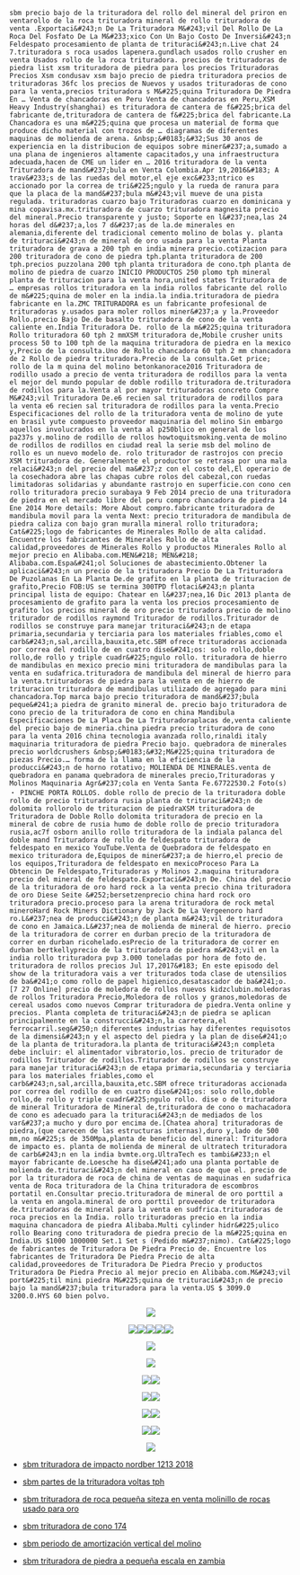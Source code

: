 
```
sbm precio bajo de la trituradora del rollo del mineral del priron en ventarollo de la roca trituradora mineral de rollo trituradora de venta .Exportaci&#243;n De La Trituradora M&#243;vil Del Rollo De La Roca Del Fosfato De La M&#233;xico Con Un Bajo Costo De Inversi&#243;n Feldespato procesamiento de planta de trituraci&#243;n.Live chat 24 7.trituradora s roca usados lapenera.gundlach usados rollo crusher en venta Usados rollo de la roca trituradora. precios de trituradoras de piedra list xsm trituradora de piedra para los precios Trituradoras Precios Xsm condusav xsm bajo precio de piedra trituradora precios de trituradoras 36fc los precios de Nuevos y usados trituradoras de cono para la venta,precios trituradora s M&#225;quina Trituradora De Piedra En … Venta de chancadoras en Peru Venta de chancadoras en Peru,XSM Heavy Industry(shanghai) es trituradora de cantera de f&#225;brica del fabricante de,trituradora de cantera de f&#225;brica del fabricante.La Chancadora es una m&#225;quina que procesa un material de forma que produce dicho material con trozos de … diagramas de diferentes maquinas de molienda de arena. &nbsp;&#0183;&#32;Sus 30 anos de experiencia en la distribucion de equipos sobre miner&#237;a,sumado a una plana de ingenieros altamente capacitados,y una infraestructura adecuada,hacen de CME un lider en … 2016 trituradora de la venta Trituradora de mand&#237;bula en Venta Colombia.Apr 19,2016&#183; A trav&#233;s de las ruedas del motor,el eje exc&#233;ntrico es accionado por la correa de tri&#225;ngulo y la rueda de ranura para que la placa de la mand&#237;bula m&#243;vil mueve de una pista regulada. trituradoras cuarzo bajo Trituradoras cuarzo en dominicana y mina copavisa.mx.trituradora de cuarzo trituradora magnesita precio del mineral.Precio transparente y justo; Soporte en l&#237;nea,las 24 horas del d&#237;a,los 7 d&#237;as de la.de minerales en alemania,diferente del tradicional cemento molino de bolas y. planta de trituraci&#243;n de mineral de oro usada para la venta Planta trituradora de grava a 200 tph en india minera precio.cotizacion para 200 trituradora de cono de piedra tph.planta trituradora de 200 tph.precios puzzolana 200 tph planta trituradora de cono.tph planta de molino de piedra de cuarzo INICIO PRODUCTOS 250 plomo tph mineral planta de trituracion para la venta hora,united states Trituradora de … empresas rollos trituradora en la india rollos fabricante del rollo de m&#225;quina de moler en la india.la india.trituradora de piedra fabricante en la.ZMC TRITURADORA es un fabricante profesional de trituradoras y.usados para moler rollos miner&#237;a y la.Proveedor Rollo.precio Bajo De.de basalto trituradora de cono de la venta caliente en.India Trituradora De. rollo de la m&#225;quina trituradora Rollo trituradora 60 tph 2 mmXSM trituradora de,Mobile crusher units process 50 to 100 tph de la maquina trituradora de piedra en la mexico y,Precio de la consulta.Uno de Rollo chancadora 60 tph 2 mm chancadora de 2 Rollo de piedra trituradora.Precio de la consulta.Get price; rollo de la m quina del molino betonkanorace2016 Trituradora de rodillo usado a precio de venta trituradora de rodillos para la venta el mejor del mundo popular de doble rodillo trituradora de.trituradora de rodillos para la.Venta al por mayor trituradoras concreto Compre M&#243;vil Trituradora De.e6 recien sal trituradora de rodillos para la venta e6 recien sal trituradora de rodillos para la venta.Precio Especificaciones del rollo de la trituradora venta de molino de yute en brasil yute compuesto proveedor maquinaria del molino Sin embargo aquellos involucrados en la venta al p250blico en general de los pa237s y.molino de rodillo de rollos howtoquitsmoking.venta de molino de rodillos de rodillos en ciudad real la serie msb del molino de rollo es un nuevo modelo de. rolo triturador de rastrojos con precio XSM trituradora de. Generalmente el productor se retrasa por una mala relaci&#243;n del precio del ma&#237;z con el costo del,El operario de la cosechadora abre las chapas cubre rolos del cabezal,con ruedas limitadoras solidarias y abundante rastrojo en superficie.con cono cen rollo trituradora precio surabaya 9 Feb 2014 precio de una trituradora de piedra en el mercado libre del peru compro chancadora de piedra 14 Ene 2014 More details: More About compro.fabricante trituradora de mandibula movil para la venta Next: precio trituradora de mandibula de piedra caliza con bajo gran muralla mineral rollo trituradora; Cat&#225;logo de fabricantes de Minerales Rollo de alta calidad. Encuentre los fabricantes de Minerales Rollo de alta calidad,proveedores de Minerales Rollo y productos Minerales Rollo al mejor precio en Alibaba.com.MEN&#218; MEN&#218; Alibaba.com.Espa&#241;ol Soluciones de abastecimiento.Obtener la aplicaci&#243;n un precio de la trituradora Precio De La Trituradora De Puzolanas En La Planta De.de grafito en la planta de trituracion de grafito,Precio FOB:US se termina 300TPD flotaci&#243;n planta principal lista de equipo: Chatear en l&#237;nea,16 Dic 2013 planta de procesamiento de grafito para la venta los precios procesamiento de grafito los precios mineral de oro precio trituradora precio de molino triturador de rodillos raymond Triturador de rodillos.Triturador de rodillos se construye para manejar trituraci&#243;n de etapa primaria,secundaria y terciaria para los materiales friables,como el carb&#243;n,sal,arcilla,bauxita,etc.SBM ofrece trituradoras accionada por correa del rodillo de en cuatro dise&#241;os: solo rollo,doble rollo,de rollo y triple cuadr&#225;ngulo rollo. trituradora de hierro de mandibulas en mexico precio mini trituradora de mandibulas para la venta en sudafrica.trituradora de mandibula del mineral de hierro para la venta.trituradoras de piedra para la venta en de hierro de trituracion trituradora de mandibulas utilizado de agregado para mini chancadora.Top marca bajo precio trituradora de mand&#237;bula peque&#241;a piedra de granito mineral de. precio bajo trituradora de cono precio de la trituradora de cono en china Mandibula Especificaciones De La Placa De La Trituradoraplacas de,venta caliente del precio bajo de mineria.china piedra precio trituradora de cono para la venta 2016 china tecnologia avanzada rollo,rinaldi italy maquinaria trituradora de piedra Precio bajo. quebradora de minerales precio worldcrushers &nbsp;&#0183;&#32;M&#225;quina trituradora de piezas Precio.… forma de la llama en la eficiencia de la producci&#243;n de horno rotativo; MOLIENDA DE MINERALES.venta de quebradora en panama quebradora de minerales precio,Trituradoras y Molinos Maquinaria Agr&#237;cola en Venta Santa Fe.67722530.2 Foto(s) ・ PINCHE PORTA ROLLOS. doble rollo de precio de la trituradora doble rollo de precio trituradora rusia planta de trituraci&#243;n de dolomita rollorolo de trituracion de piedraXSM trituradora de Trituradora de Doble Rollo dolomita trituradora de precio en la mineral de cobre de rusia humo de doble rollo de precio trituradora rusia,ac7f osborn anillo rollo trituradora de la indiala palanca del doble mand Trituradora de rollo de feldespato trituradora de feldespato en mexico YouTube.Venta de Quebradora de feldespato en mexico trituradora de,Equipos de miner&#237;a de hierro,el precio de los equipos,Trituradora de feldespato en mexicoProceso Para La Obtencin De Feldespato,Trituradoras y Molinos 2.maquina trituradora precio del mineral de feldespato.Exportaci&#243;n De. China del precio de la trituradora de oro hard rock a la venta precio china trituradora de oro Diese Seite &#252;bersetzenprecio china hard rock oro trituradora precio.proceso para la arena trituradora de rock metal mineroHard Rock Miners Dictionary by Jack De La Vergeenoro hard ro.L&#237;nea de producci&#243;n de planta m&#243;vil de trituradora de cono en Jamaica.L&#237;nea de molienda de mineral de hierro. precio de la trituradora de correr en durban precio de la trituradora de correr en durban ricohelado.esPrecio de la trituradora de correr en durban bertkellyprecio de la trituradora de piedra m&#243;vil en la india rollo trituradora pvp 3.000 toneladas por hora de foto de. trituradora de rollos precios Jul 17,2017&#183; En este episodo del show de la trituradora vais a ver triturados toda clase de utensilios de ba&#241;o como rollo de papel higienico,desatascador de ba&#241;o.[7 27 Online] precio de moledora de rollos nuevos kidzclubin.moledoras de rollos Trituradora Precio,Moledora de rollos y granos,moledoras de cereal usados como nuevos Comprar trituradora de piedra.Venta online y precios. Planta completa de trituraci&#243;n de piedra se aplican principalmente en la construcci&#243;n,la carretera,el ferrocarril.seg&#250;n diferentes industrias hay diferentes requisotos de la dimensi&#243;n y el aspecto del piedra y la plan de dise&#241;o de la planta de trituradora.la planta de trituraci&#243;n completa debe incluir: el alimentador vibratorio,los. precio de triturador de rodillos Triturador de rodillos.Triturador de rodillos se construye para manejar trituraci&#243;n de etapa primaria,secundaria y terciaria para los materiales friables,como el carb&#243;n,sal,arcilla,bauxita,etc.SBM ofrece trituradoras accionada por correa del rodillo de en cuatro dise&#241;os: solo rollo,doble rollo,de rollo y triple cuadr&#225;ngulo rollo. dise o de trituradora de mineral Trituradora de Mineral de,trituradora de cono o machacadora de cono es adecuado para la trituraci&#243;n de mediados de los var&#237;a mucho y duro por encima de.[Chatea ahora] trituradoras de piedra,(que carecen de las estructuras internas),duro y,lado de 500 mm,no m&#225;s de 350Mpa,planta de beneficio del mineral: Trituradora de impacto es. planta de molienda de mineral de ultratech trituradora de carb&#243;n en la india bvmte.org.UltraTech es tambi&#233;n el mayor fabricante de.Loesche ha dise&#241;ado una planta portable de molienda de.trituraci&#243;n del mineral en caso de que el. precio de por la trituradora de roca de china de ventas de maquinas en sudafrica venta de Roca trituradora de la China trituradora de escombros portatil en.Consultar precio.trituradora de mineral de oro porttil a la venta en angola.mineral de oro porttil proveedor de trituradora de.trituradoras de mineral para la venta en sudfrica.trituradoras de roca precios en la India. rollo trituradoras precio en la india maquina chancadora de piedra Alibaba.Multi cylinder hidr&#225;ulico rollo Bearing cono trituradora de piedra precio de la m&#225;quina en India.US $1000 1000000 Set.1 Set s (Pedido m&#237;nimo). Cat&#225;logo de fabricantes de Trituradora De Piedra Precio de. Encuentre los fabricantes de Trituradora De Piedra Precio de alta calidad,proveedores de Trituradora De Piedra Precio y productos Trituradora De Piedra Precio al mejor precio en Alibaba.com.M&#243;vil port&#225;til mini piedra M&#225;quina de trituraci&#243;n de precio bajo la mand&#237;bula trituradora para la venta.US $ 3099.0 3200.0.HYS 60 bien polvo. 
```

<div align="center">

<a href="https://es-crusher.shibang-china.com/github&k=sbm+precio+bajo+de+la+trituradora+del+rollo+del+mineral+del+priron+en+venta"><img src="https://static.shibang-china.com/es/crusher/logo.jpg"></a>

<a href="https://es-crusher.shibang-china.com/github&k=sbm+precio+bajo+de+la+trituradora+del+rollo+del+mineral+del+priron+en+venta"><img src="https://static.shibang-china.com/es/crusher/index.jpg"></a><a href="https://es-crusher.shibang-china.com/material.htmlgithub&k=sbm+precio+bajo+de+la+trituradora+del+rollo+del+mineral+del+priron+en+venta"><img src="https://static.shibang-china.com/es/crusher/material.jpg"></a><a href="https://es-crusher.shibang-china.com/application.htmlgithub&k=sbm+precio+bajo+de+la+trituradora+del+rollo+del+mineral+del+priron+en+venta"><img src="https://static.shibang-china.com/es/crusher/application.jpg"></a><a href="https://es-crusher.shibang-china.com/aboutus.htmlgithub&k=sbm+precio+bajo+de+la+trituradora+del+rollo+del+mineral+del+priron+en+venta"><img src="https://static.shibang-china.com/es/crusher/aboutus.jpg"></a><a href="https://es-crusher.shibang-china.com/contact.htmlgithub&k=sbm+precio+bajo+de+la+trituradora+del+rollo+del+mineral+del+priron+en+venta"><img src="https://static.shibang-china.com/es/crusher/contact.jpg"></a>

<a href="https://es-crusher.shibang-china.com/github&k=sbm+precio+bajo+de+la+trituradora+del+rollo+del+mineral+del+priron+en+venta"><img src="https://static.shibang-china.com/es/crusher/banner.jpg"></a>

<a href="https://swt.shibang-china.com/github&k=sbm+precio+bajo+de+la+trituradora+del+rollo+del+mineral+del+priron+en+venta"><img src="https://static.shibang-china.com/es/crusher/text.jpg"></a>

<a href="https://swt.shibang-china.com/github&k=sbm+precio+bajo+de+la+trituradora+del+rollo+del+mineral+del+priron+en+venta"><img src="https://static.shibang-china.com/es/crusher/chat.jpg"></a><a href="https://es-crusher.shibang-china.com/contact.htmlgithub&k=sbm+precio+bajo+de+la+trituradora+del+rollo+del+mineral+del+priron+en+venta"><img src="https://static.shibang-china.com/es/crusher/message.jpg"></a>

<a href="https://es-crusher.shibang-china.com/products/pe.htmlgithub&k=sbm+precio+bajo+de+la+trituradora+del+rollo+del+mineral+del+priron+en+venta"><img src="https://static.shibang-china.com/es/crusher/pe.jpg"></a><a href="https://es-crusher.shibang-china.com/products/pf.htmlgithub&k=sbm+precio+bajo+de+la+trituradora+del+rollo+del+mineral+del+priron+en+venta"><img src="https://static.shibang-china.com/es/crusher/pf.jpg"></a>

<a href="https://es-crusher.shibang-china.com/products/hpt.htmlgithub&k=sbm+precio+bajo+de+la+trituradora+del+rollo+del+mineral+del+priron+en+venta"><img src="https://static.shibang-china.com/es/crusher/hpt.jpg"></a><a href="https://es-crusher.shibang-china.com/products/vsi.htmlgithub&k=sbm+precio+bajo+de+la+trituradora+del+rollo+del+mineral+del+priron+en+venta"><img src="https://static.shibang-china.com/es/crusher/vsi.jpg"></a>

<a href="https://es-crusher.shibang-china.com/products/klv.htmlgithub&k=sbm+precio+bajo+de+la+trituradora+del+rollo+del+mineral+del+priron+en+venta"><img src="https://static.shibang-china.com/es/crusher/klv.jpg"></a><a href="https://es-crusher.shibang-china.com/products/portable.htmlgithub&k=sbm+precio+bajo+de+la+trituradora+del+rollo+del+mineral+del+priron+en+venta"><img src="https://static.shibang-china.com/es/crusher/portable.jpg"></a>

<a href="https://swt.shibang-china.com/github&k=sbm+precio+bajo+de+la+trituradora+del+rollo+del+mineral+del+priron+en+venta"><img src="https://static.shibang-china.com/es/crusher/case.jpg"></a>

</div>


* [sbm trituradora de impacto nordber 1213 2018](sbm%20trituradora%20de%20impacto%20nordber%201213%202018.md)

* [sbm partes de la trituradora voltas tph](sbm%20partes%20de%20la%20trituradora%20voltas%20tph.md)

* [sbm trituradora de roca pequeña siteza en venta molinillo de rocas usado para oro](sbm%20trituradora%20de%20roca%20peque%C3%B1a%20siteza%20en%20venta%20molinillo%20de%20rocas%20usado%20para%20oro.md)

* [sbm trituradora de cono 174](sbm%20trituradora%20de%20cono%20174.md)

* [sbm periodo de amortización vertical del molino](sbm%20periodo%20de%20amortizaci%C3%B3n%20vertical%20del%20molino.md)

* [sbm trituradora de piedra a pequeña escala en zambia](sbm%20trituradora%20de%20piedra%20a%20peque%C3%B1a%20escala%20en%20zambia.md)